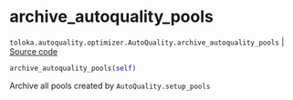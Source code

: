 # archive_autoquality_pools
`toloka.autoquality.optimizer.AutoQuality.archive_autoquality_pools` | [Source code](https://github.com/Toloka/toloka-kit/blob/v1.0.1/src/autoquality/optimizer.py#L432)

```python
archive_autoquality_pools(self)
```

Archive all pools created by `AutoQuality.setup_pools`

